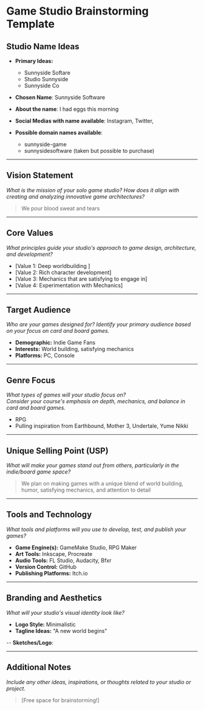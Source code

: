 # Game Studio Brainstorming Template

## Studio Name Ideas
- **Primary Ideas:**
  - Sunnyside Softare
  - Studio Sunnyside
  - Sunnyside Co

- **Chosen Name**: Sunnyside Software
- **About the name**: I had eggs this morning
- **Social Medias with name available**: Instagram, Twitter, 
- **Possible domain names available**:
  - sunnyside-game
  - sunnysidesoftware (taken but possible to purchase)

---

## Vision Statement
*What is the mission of your solo game studio? How does it align with creating and analyzing innovative game architectures?*

> We pour blood sweat and tears

---

## Core Values
*What principles guide your studio's approach to game design, architecture, and development?*

- [Value 1: Deep worldbuilding ]
- [Value 2: Rich character development]
- [Value 3: Mechanics that are satisfying to engage in]
- [Value 4: Experimentation with Mechanics]

---

## Target Audience
*Who are your games designed for? Identify your primary audience based on your focus on card and board games.*

- **Demographic:** Indie Game Fans
- **Interests:** World building, satisfying mechanics
- **Platforms:** PC, Console

---

## Genre Focus
*What types of games will your studio focus on?*  
*Consider your course's emphasis on depth, mechanics, and balance in card and board games.*

- RPG
- Pulling inspiration from Earthbound, Mother 3, Undertale, Yume Nikki

---

## Unique Selling Point (USP)
*What will make your games stand out from others, particularly in the indie/board game space?*

> We plan on making games with a unique blend of world building, humor, satisfying mechanics, and attention to detail

---

## Tools and Technology
*What tools and platforms will you use to develop, test, and publish your games?*

- **Game Engine(s):** GameMake Studio, RPG Maker
- **Art Tools:** Inkscape, Procreate
- **Audio Tools:** FL Studio, Audacity, Bfxr
- **Version Control:** GitHub
- **Publishing Platforms:** Itch.io

---

## Branding and Aesthetics
*What will your studio's visual identity look like?*

- **Logo Style:** Minimalistic
- **Tagline Ideas:** "A new world begins"

-- **Sketches/Logo**:

---

## Additional Notes
*Include any other ideas, inspirations, or thoughts related to your studio or project.*

> [Free space for brainstorming!]